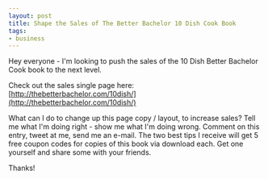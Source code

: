 ```yaml
---
layout: post
title: Shape the Sales of The Better Bachelor 10 Dish Cook Book
tags:
- business
---
```


Hey everyone - I'm looking to push the sales of the 10 Dish Better Bachelor Cook book to the next level.  

Check out the sales single page here:  [http://thebetterbachelor.com/10dish/](http://thebetterbachelor.com/10dish/)

What can I do to change up this page copy / layout, to increase sales?  Tell me what I'm doing right - show me what I'm doing wrong.  Comment on this entry, tweet at me, send me an e-mail.  The two best tips I receive will get 5 free coupon codes for copies of this book via download each.  Get one yourself and share some with your friends.

Thanks!
